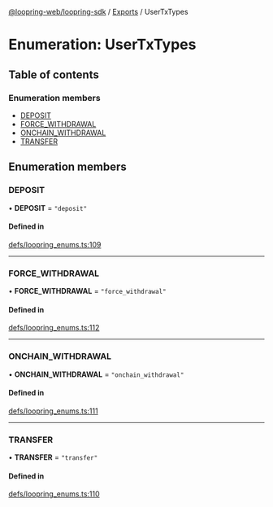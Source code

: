 [@loopring-web/loopring-sdk](../README.md) / [Exports](../modules.md) / UserTxTypes

# Enumeration: UserTxTypes

## Table of contents

### Enumeration members

- [DEPOSIT](UserTxTypes.md#deposit)
- [FORCE\_WITHDRAWAL](UserTxTypes.md#force_withdrawal)
- [ONCHAIN\_WITHDRAWAL](UserTxTypes.md#onchain_withdrawal)
- [TRANSFER](UserTxTypes.md#transfer)

## Enumeration members

### DEPOSIT

• **DEPOSIT** = `"deposit"`

#### Defined in

[defs/loopring_enums.ts:109](https://github.com/Loopring/loopring_sdk/blob/31d2a2e/src/defs/loopring_enums.ts#L109)

___

### FORCE\_WITHDRAWAL

• **FORCE\_WITHDRAWAL** = `"force_withdrawal"`

#### Defined in

[defs/loopring_enums.ts:112](https://github.com/Loopring/loopring_sdk/blob/31d2a2e/src/defs/loopring_enums.ts#L112)

___

### ONCHAIN\_WITHDRAWAL

• **ONCHAIN\_WITHDRAWAL** = `"onchain_withdrawal"`

#### Defined in

[defs/loopring_enums.ts:111](https://github.com/Loopring/loopring_sdk/blob/31d2a2e/src/defs/loopring_enums.ts#L111)

___

### TRANSFER

• **TRANSFER** = `"transfer"`

#### Defined in

[defs/loopring_enums.ts:110](https://github.com/Loopring/loopring_sdk/blob/31d2a2e/src/defs/loopring_enums.ts#L110)

